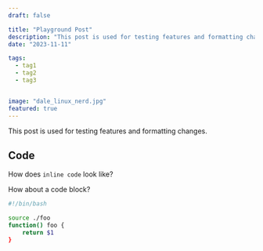 ```yaml
---
draft: false

title: "Playground Post"
description: "This post is used for testing features and formatting changes."
date: "2023-11-11"

tags:
  - tag1
  - tag2
  - tag3


image: "dale_linux_nerd.jpg"
featured: true
---
```


This post is used for testing features and formatting changes.


## Code

How does `inline code` look like?

How about a code block?

```bash
#!/bin/bash

source ./foo
function() foo {
    return $1
}
```
